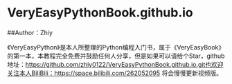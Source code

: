 # VeryEasyPythonBook.github.io
##Author：Zhiy

《VeryEasyPython》是本人所整理的Python编程入门书，属于《VeryEasyBook》的第一本，本教程完全免费并鼓励任何人分享，但是如果可以请给个Star，github地址：https://github.com/zhiy0122/VeryEasyPythonBook.github.io.git也欢迎关注本人BiliBili：<https://space.bilibili.com/262052095> 将会慢慢更新视频版。

